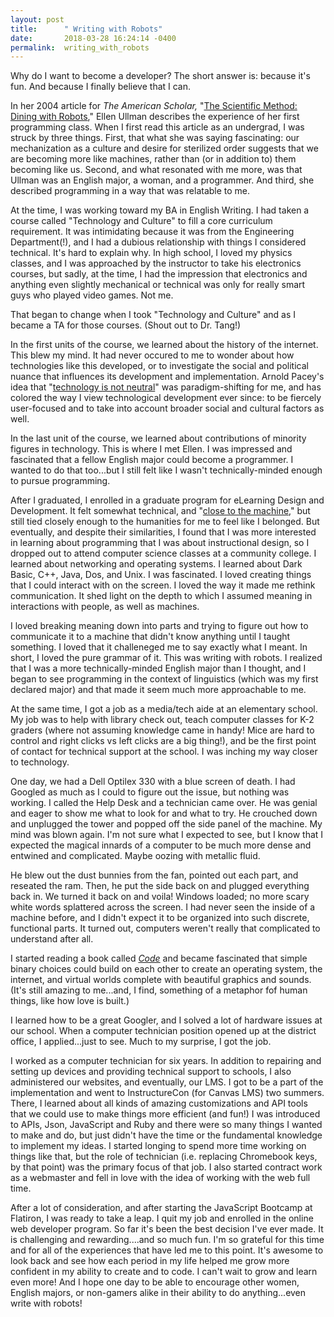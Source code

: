 ```yaml
---
layout: post
title:      " Writing with Robots"
date:       2018-03-28 16:24:14 -0400
permalink:  writing_with_robots
---
```



Why do I want to become a developer? The short answer is: because it's fun.  And because I finally believe that I can. 

In her 2004 article for *The American Scholar,* "[The Scientific Method: Dining with Robots](https://www.jstor.org/stable/41221351?seq=1#page_scan_tab_contents)," Ellen Ullman describes the experience of her first programming class. When I first read this article as an undergrad, I was struck by three things. First, that what she was saying fascinating: our mechanization as a culture and desire for sterilized order suggests that we are becoming more like machines, rather than (or in addition to) them becoming like us. Second, and what resonated with me more, was that Ullman was an English major, a woman, and a programmer. And third, she described programming in a way that was relatable to me.

At the time, I was working toward my BA in English Writing. I had taken a course called "Technology and Culture" to fill a core curriculum requirement. It was intimidating because it was from the Engineering Department(!), and I had a dubious relationship with things I considered technical. It's hard to explain why. In high school, I loved my physics classes, and I was approached by the instructor to take his electronics courses, but sadly, at the time, I had the impression that electronics and anything even slightly mechanical or technical was only for really smart guys who played video games. Not me.

That began to change when I took "Technology and Culture" and as I became a TA for those courses. (Shout out to Dr. Tang!)

In the first units of the course, we learned about the history of the internet. This blew my mind. It had never occured to me  to wonder about how technologies like this developed, or to investigate the social and political nuance that influences its development and implementation. Arnold Pacey's idea that "[technology is not neutral](https://www.amazon.com/Culture-Technology-MIT-Press/dp/0262660563)" was paradigm-shifting for me, and has colored the way I view technological development ever since: to be fiercely user-focused and to take into account broader social and cultural factors as well.

In the last unit of the course, we learned about contributions of minority figures in technology. This is where I met Ellen. I was impressed and fascinated that a fellow English major could become a programmer. I wanted to do that too...but I still felt like I wasn't technically-minded enough to pursue programming. 

After I graduated, I enrolled in a graduate program for eLearning Design and Development. It felt somewhat technical, and "[close to the machine](https://www.amazon.com/Close-Machine-Technophilia-Its-Discontents/dp/1250002486)," but still tied closely enough to the humanities for me to feel like I belonged. But eventually, and despite their similarities, I found that I was more interested in learning about programming that I was about instructional design, so I dropped out to attend computer science classes at a community college. I learned about networking and operating systems. I learned about Dark Basic, C++, Java, Dos, and Unix. I was fascinated. I loved creating things that I could interact with on the screen. I loved the way it made me rethink communication. It shed light on the depth to which I assumed meaning in interactions with people, as well as machines. 

I loved breaking meaning down into parts and trying to figure out how to communicate it to a machine that didn't know anything until I taught something. I loved that it challeneged me to say exactly what I meant. In short, I loved the pure grammar of it. This was writing with robots. I realized that I was a more technically-minded English major than I thought, and I began to see programming in the context of linguistics (which was my first declared major) and that made it seem much more approachable to me.

At the same time, I got a job as a media/tech aide at an elementary school. My job was to help with library check out, teach computer classes for K-2 graders (where not assuming knowledge came in handy! Mice are hard to control and right clicks vs left clicks are a big thing!), and be the first point of contact for technical support at the school. I was inching my way closer to technology. 

One day, we had a Dell Optilex 330 with a blue screen of death. I had Googled as much as I could to figure out the issue, but nothing was working. I called the Help Desk and a technician came over. He was genial and eager to show me what to look for and what to try. He crouched down and unplugged the tower and popped off the side panel of the machine.  My mind was blown again. I'm not sure what I expected to see, but I know that I expected the magical innards of a computer to be much more dense and entwined and complicated. Maybe oozing with metallic fluid. 

He blew out the dust bunnies from the fan, pointed out each part, and reseated the ram. Then, he put the side back on and plugged everything back in. We turned it back on and voila! Windows loaded; no more scary white words splattered across the screen. I had never seen the inside of a machine before, and I didn't expect it to be organized into such discrete, functional parts. It turned out, computers weren't really that complicated to understand after all. 

I started reading a book called *[Code](https://www.amazon.com/Code-Language-Computer-Hardware-Software/dp/0735611319)*  and became fascinated that simple binary choices could build on each other to create an operating system, the internet, and virtual worlds complete with beautiful graphics and sounds. (It's still amazing to me...and, I find, something of a metaphor fof human things, like how love is built.) 

I learned how to be a great Googler, and I solved a lot of hardware issues at our school. When a computer technician position opened up at the district office, I applied...just to see. Much to my surprise, I got the job.

I worked as a computer technician for six years. In addition to repairing and setting up devices and providing technical support to schools, I also administered our websites, and eventually, our LMS. I got to be a part of the implementation and went to InstructureCon (for Canvas LMS) two summers. There, I learned about all kinds of amazing customizations and API tools that we could use to make things more efficient (and fun!) I was introduced to APIs, Json, JavaScript and Ruby and there were so many things I wanted to make and do, but just didn't have the time or the fundamental knowledge to implement my ideas. I started longing to spend more time working on things like that, but the role of technician (i.e. replacing Chromebook keys, by that point) was the primary focus of that job. I also started contract work as a webmaster and fell in love with the idea of working with the web full time.

After a lot of consideration, and after starting the JavaScript Bootcamp at Flatiron, I was ready to take a leap. I quit my job and enrolled in the online web developer program. So far it's been the best decision I've ever made. It is challenging and rewarding....and so much fun. I'm so grateful for this time and for all of the experiences that have led me to this point. It's awesome to look back and see how each period in my life helped me grow more confident in my ability to create and to code.  I can't wait to grow and learn even more!  And I hope one day to be able to encourage other women, English majors, or non-gamers alike in their ability to do anything...even write with robots!
